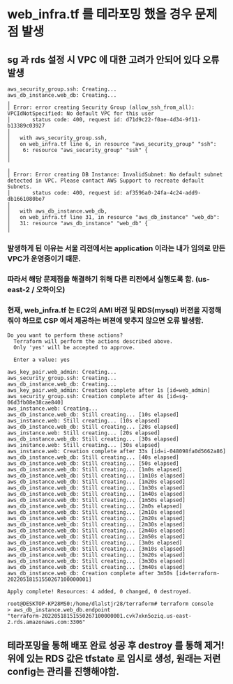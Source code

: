 # web_infra.tf 를 테라포밍 했을 경우 문제점 발생
## sg 과 rds 설정 시 VPC 에 대한 고려가 안되어 있다 오류 발생
    aws_security_group.ssh: Creating...
    aws_db_instance.web_db: Creating...
    ╷
    │ Error: error creating Security Group (allow_ssh_from_all): VPCIdNotSpecified: No default VPC for this user
    │       status code: 400, request id: d71d9c22-f0ae-4d34-9f11-b13389c03927
    │
    │   with aws_security_group.ssh,
    │   on web_infra.tf line 6, in resource "aws_security_group" "ssh":
    │    6: resource "aws_security_group" "ssh" {
    │
    ╵
    ╷
    │ Error: Error creating DB Instance: InvalidSubnet: No default subnet detected in VPC. Please contact AWS Support to recreate default Subnets.
    │       status code: 400, request id: af3596a0-24fa-4c24-add9-db1661080be7
    │
    │   with aws_db_instance.web_db,
    │   on web_infra.tf line 31, in resource "aws_db_instance" "web_db":
    │   31: resource "aws_db_instance" "web_db" {
    │

### 발생하게 된 이유는 서울 리전에서는 application 이라는 내가 임의로 만든 VPC가 운영중이기 때문.
### 따라서 해당 문제점을 해결하기 위해 다른 리전에서 실행도록 함. (us-east-2 / 오하이오) 
### 현재, web_infra.tf 는 EC2의 AMI 버젼 및 RDS(mysql) 버젼을 지정해줘야 하므로 CSP 에서 제공하는 버젼에 맞추지 않으면 오류 발생함. 

    Do you want to perform these actions?
      Terraform will perform the actions described above.
      Only 'yes' will be accepted to approve.

      Enter a value: yes

    aws_key_pair.web_admin: Creating...
    aws_security_group.ssh: Creating...
    aws_db_instance.web_db: Creating...
    aws_key_pair.web_admin: Creation complete after 1s [id=web_admin]
    aws_security_group.ssh: Creation complete after 4s [id=sg-06d3fb08e38cae840]
    aws_instance.web: Creating...
    aws_db_instance.web_db: Still creating... [10s elapsed]
    aws_instance.web: Still creating... [10s elapsed]
    aws_db_instance.web_db: Still creating... [20s elapsed]
    aws_instance.web: Still creating... [20s elapsed]
    aws_db_instance.web_db: Still creating... [30s elapsed]
    aws_instance.web: Still creating... [30s elapsed]
    aws_instance.web: Creation complete after 33s [id=i-048098fa0d5662a86]
    aws_db_instance.web_db: Still creating... [40s elapsed]
    aws_db_instance.web_db: Still creating... [50s elapsed]
    aws_db_instance.web_db: Still creating... [1m0s elapsed]
    aws_db_instance.web_db: Still creating... [1m10s elapsed]
    aws_db_instance.web_db: Still creating... [1m20s elapsed]
    aws_db_instance.web_db: Still creating... [1m30s elapsed]
    aws_db_instance.web_db: Still creating... [1m40s elapsed]
    aws_db_instance.web_db: Still creating... [1m50s elapsed]
    aws_db_instance.web_db: Still creating... [2m0s elapsed]
    aws_db_instance.web_db: Still creating... [2m10s elapsed]
    aws_db_instance.web_db: Still creating... [2m20s elapsed]
    aws_db_instance.web_db: Still creating... [2m30s elapsed]
    aws_db_instance.web_db: Still creating... [2m40s elapsed]
    aws_db_instance.web_db: Still creating... [2m50s elapsed]
    aws_db_instance.web_db: Still creating... [3m0s elapsed]
    aws_db_instance.web_db: Still creating... [3m10s elapsed]
    aws_db_instance.web_db: Still creating... [3m20s elapsed]
    aws_db_instance.web_db: Still creating... [3m30s elapsed]
    aws_db_instance.web_db: Still creating... [3m40s elapsed]
    aws_db_instance.web_db: Creation complete after 3m50s [id=terraform-20220518151550267100000001]

    Apply complete! Resources: 4 added, 0 changed, 0 destroyed.

    root@DESKTOP-KP28MS0:/home/dlalstjr28/terraform# terraform console
    > aws_db_instance.web_db.endpoint
    "terraform-20220518151550267100000001.cvk7xkn5oziq.us-east-2.rds.amazonaws.com:3306"
##  테라포밍을 통해 배포 완료 성공 후 destroy 를 통해 제거! 위에 있는 RDS 값은 tfstate 로 임시로 생성, 원래는 저런 config는 관리를 진행해야함.
